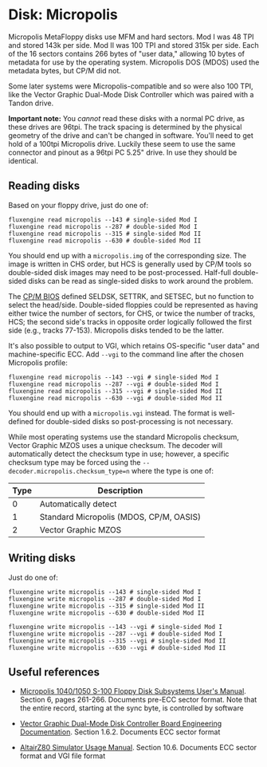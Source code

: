 Disk: Micropolis
================

Micropolis MetaFloppy disks use MFM and hard sectors. Mod I was 48 TPI and
stored 143k per side. Mod II was 100 TPI and stored 315k per side. Each of the
16 sectors contains 266 bytes of "user data," allowing 10 bytes of metadata for
use by the operating system. Micropolis DOS (MDOS) used the metadata bytes, but
CP/M did not.

Some later systems were Micropolis-compatible and so were also 100 TPI, like
the Vector Graphic Dual-Mode Disk Controller which was paired with a Tandon
drive.

**Important note:** You _cannot_ read these disks with a normal PC drive, as
these drives are 96tpi. The track spacing is determined by the physical geometry
of the drive and can't be changed in software. You'll need to get hold of a
100tpi Micropolis drive. Luckily these seem to use the same connector and
pinout as a 96tpi PC 5.25" drive. In use they should be identical.

Reading disks
-------------

Based on your floppy drive, just do one of:

```
fluxengine read micropolis --143 # single-sided Mod I
fluxengine read micropolis --287 # double-sided Mod I
fluxengine read micropolis --315 # single-sided Mod II
fluxengine read micropolis --630 # double-sided Mod II
```

You should end up with a `micropolis.img` of the corresponding size. The image
is written in CHS order, but HCS is generally used by CP/M tools so
double-sided disk images may need to be post-processed. Half-full double-sided
disks can be read as single-sided disks to work around the problem.

The [CP/M BIOS](https://www.seasip.info/Cpm/bios.html) defined SELDSK, SETTRK,
and SETSEC, but no function to select the head/side. Double-sided floppies
could be represented as having either twice the number of sectors, for CHS, or
twice the number of tracks, HCS; the second side's tracks in opposite order
logically followed the first side (e.g., tracks 77-153). Micropolis disks
tended to be the latter.

It's also possible to output to VGI, which retains OS-specific "user data" and
machine-specific ECC. Add `--vgi` to the command line after the chosen
Micropolis profile:
```
fluxengine read micropolis --143 --vgi # single-sided Mod I
fluxengine read micropolis --287 --vgi # double-sided Mod I
fluxengine read micropolis --315 --vgi # single-sided Mod II
fluxengine read micropolis --630 --vgi # double-sided Mod II
```

You should end up with a `micropolis.vgi` instead. The format is well-defined
for double-sided disks so post-processing is not necessary.

While most operating systems use the standard Micropolis checksum, Vector
Graphic MZOS uses a unique checksum.  The decoder will automatically detect
the checksum type in use; however, a specific checksum type may be forced
using the `--decoder.micropolis.checksum_type=n` where the type is one of:

| Type | Description                             |
|------|-----------------------------------------|
| 0    | Automatically detect                    |
| 1    | Standard Micropolis (MDOS, CP/M, OASIS) |
| 2    | Vector Graphic MZOS                     |


Writing disks
-------------

Just do one of:

```
fluxengine write micropolis --143 # single-sided Mod I
fluxengine write micropolis --287 # double-sided Mod I
fluxengine write micropolis --315 # single-sided Mod II
fluxengine write micropolis --630 # double-sided Mod II

fluxengine write micropolis --143 --vgi # single-sided Mod I
fluxengine write micropolis --287 --vgi # double-sided Mod I
fluxengine write micropolis --315 --vgi # single-sided Mod II
fluxengine write micropolis --630 --vgi # double-sided Mod II
```

Useful references
-----------------

  - [Micropolis 1040/1050 S-100 Floppy Disk Subsystems User's Manual][micropolis1040/1050].
    Section 6, pages 261-266. Documents pre-ECC sector format. Note that the
    entire record, starting at the sync byte, is controlled by software

  - [Vector Graphic Dual-Mode Disk Controller Board Engineering Documentation][vectordualmode].
    Section 1.6.2. Documents ECC sector format

  - [AltairZ80 Simulator Usage Manual][altairz80]. Section 10.6. Documents ECC
    sector format and VGI file format

[micropolis1040/1050]: http://www.bitsavers.org/pdf/micropolis/metafloppy/1084-01_1040_1050_Users_Manual_Apr79.pdf
[vectordualmode]: http://bitsavers.org/pdf/vectorGraphic/hardware/7200-1200-02-1_Dual-Mode_Disk_Controller_Board_Engineering_Documentation_Feb81.pdf
[altairz80]: http://www.bitsavers.org/simh.trailing-edge.com_201206/pdf/altairz80_doc.pdf
